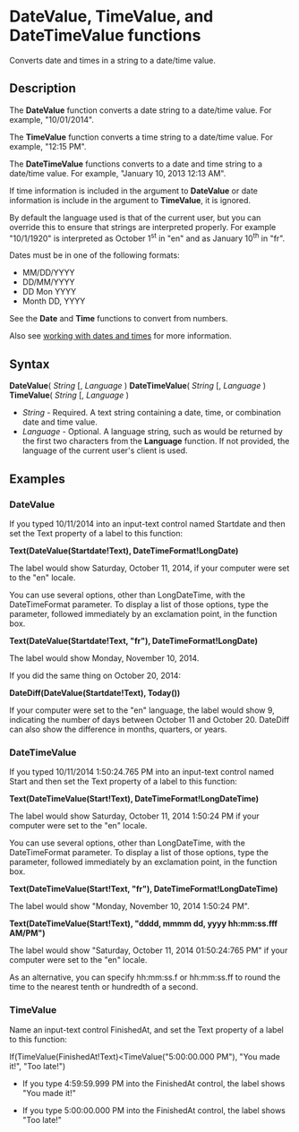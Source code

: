 <properties
	pageTitle="PowerApps: DateValue, TimeValue, and DateTimeValue functions"
	description="Reference information for the DateValue, TimeValue, and DateTimeValue functions in PowerApps, including syntax and examples"
	services=""
	suite="powerapps"
	documentationCenter="na"
	authors="gregli-msft"
	manager="dwrede"
	editor=""
	tags=""/>

<tags
   ms.service="powerapps"
   ms.devlang="na"
   ms.topic="article"
   ms.tgt_pltfrm="na"
   ms.workload="na"
   ms.date="11/07/2015"
   ms.author="gregli"/>

# DateValue, TimeValue, and DateTimeValue functions #

Converts date and times in a string to a date/time value.

## Description ##

The **DateValue** function converts a date string to a date/time value.  For example, "10/01/2014".

The **TimeValue** function converts a time string to a date/time value.  For example, "12:15 PM".

The **DateTimeValue** functions converts to a date and time string to a date/time value.  For example, "January 10, 2013 12:13 AM".

If time information is included in the argument to **DateValue** or date information is include in the argument to **TimeValue**, it is ignored.

By default the language used is that of the current user, but you can override this to ensure that strings are interpreted properly.  For example "10/1/1920" is interpreted as October 1<sup>st</sup> in "en" and as January 10<sup>th</sup> in "fr". 

Dates must be in one of the following formats:

- MM/DD/YYYY
- DD/MM/YYYY
- DD Mon YYYY
- Month DD, YYYY

See the **Date** and **Time** functions to convert from numbers.

Also see [working with dates and times](../show-text-date-times.md) for more information. 

## Syntax ##

**DateValue**( *String* [, *Language* )
**DateTimeValue**( *String* [, *Language* )
**TimeValue**( *String* [, *Language* )

- *String* - Required.  A text string containing a date, time, or combination date and time value.
- *Language* - Optional.  A language string, such as would be returned by the first two characters from the **Language** function.  If not provided, the language of the current user's client is used.  

<!-- TODO: language should support everything that comes out of Language -->

<!-- TODO: Check rendering of :asdf: below -->

## Examples ##

### DateValue ###

If you typed 10/11/2014 into an input-text control named Startdate and then set the Text property of a label to this function:

**Text(DateValue(Startdate!Text), DateTimeFormat!LongDate)**

The label would show Saturday, October 11, 2014, if your computer were set to the "en" locale. 

You can use several options, other than LongDateTime, with the DateTimeFormat parameter. To display a list of those options, type the parameter, followed immediately by an exclamation point, in the function box.

**Text(DateValue(Startdate!Text, "fr"), DateTimeFormat!LongDate)**

The label would show Monday, November 10, 2014.

If you did the same thing on October 20, 2014:

**DateDiff(DateValue(Startdate!Text), Today())**

If your computer were set to the "en" language, the label would show 9, indicating the number of days between October 11 and October 20. DateDiff can also show the difference in months, quarters, or years.

### DateTimeValue ###

If you typed 10/11/2014 1:50:24.765 PM into an input-text control named Start and then set the Text property of a label to this function:

**Text(DateTimeValue(Start!Text), DateTimeFormat!LongDateTime)**

The label would show Saturday, October 11, 2014 1:50:24 PM if your computer were set to the "en" locale. 

You can use several options, other than LongDateTime, with the DateTimeFormat parameter. To display a list of those options, type the parameter, followed immediately by an exclamation point, in the function box.

**Text(DateTimeValue(Start!Text, "fr"), DateTimeFormat!LongDateTime)**

The label would show "Monday, November 10, 2014 1:50:24 PM".

**Text(DateTimeValue(Start!Text), "dddd, mmmm dd, yyyy hh:mm:ss.fff AM/PM")**

The label would show "Saturday, October 11, 2014 01:50:24:765 PM" if your computer were set to the "en" locale.

As an alternative, you can specify hh:mm:ss.f or hh:mm:ss.ff to round the time to the nearest tenth or hundredth of a second.

### TimeValue ###

Name an input-text control FinishedAt, and set the Text property of a label to this function:

If(TimeValue(FinishedAt!Text)<TimeValue("5:00:00.000 PM"), "You made it!", "Too late!")

- If you type 4:59:59.999 PM into the FinishedAt control, the label shows "You made it!"

- If you type 5:00:00.000 PM into the FinishedAt control, the label shows "Too late!"



